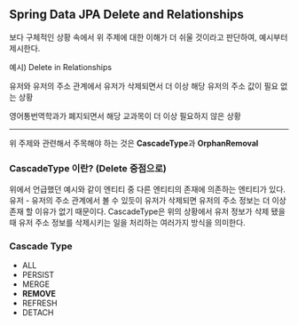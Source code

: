 ## Spring Data JPA Delete and Relationships 



보다 구체적인 상황 속에서 위 주제에 대한 이해가 더 쉬울 것이라고 판단하여, 예시부터 제시한다. 

예시) Delete in Relationships

유저와 유저의 주소 관계에서 유저가 삭제되면서 더 이상 해당 유저의 주소 값이 필요 없는 상황

영어통번역학과가 폐지되면서 해당 교과목이 더 이상 필요하지 않은 상황 

___

위 주제와 관련해서 주목해야 하는 것은 **CascadeType**과 **OrphanRemoval**

### CascadeType 이란? (Delete 중점으로)

위에서 언급했던 예시와 같이 엔티티 중 다른 엔티티의 존재에 의존하는 엔티티가 있다. 유저 - 유저의 주소 관계에서 볼 수 있듯이 유저가 삭제되면 유저의 주소 정보는 더 이상 존재 할 이유가 없기 때문이다. CascadeType은 위의 상황에서 유저 정보가 삭제 됐을 때 유저 주소 정보를 삭제시키는 일을 처리하는 여러가지 방식을 의미한다. 

### Cascade Type

- ALL
- PERSIST
- MERGE
- **REMOVE**
- REFRESH
- DETACH













